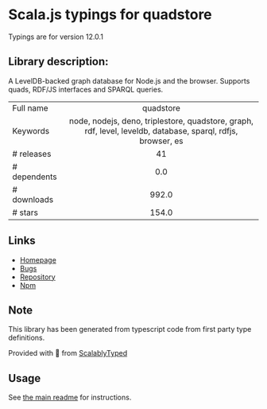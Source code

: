 
# Scala.js typings for quadstore

Typings are for version 12.0.1

## Library description:
A LevelDB-backed graph database for Node.js and the browser. Supports quads, RDF/JS interfaces and SPARQL queries.

|                    |                 |
| ------------------ | :-------------: |
| Full name          | quadstore |
| Keywords           | node, nodejs, deno, triplestore, quadstore, graph, rdf, level, leveldb, database, sparql, rdfjs, browser, es |
| # releases         | 41 |
| # dependents       | 0.0 |
| # downloads        | 992.0 |
| # stars            | 154.0 |

## Links
- [Homepage](https://github.com/belayeng/quadstore)
- [Bugs](https://github.com/belayeng/quadstore/issues)
- [Repository](https://github.com/belayeng/quadstore)
- [Npm](https://www.npmjs.com/package/quadstore)
    


## Note
This library has been generated from typescript code from first party type definitions.

Provided with :purple_heart: from [ScalablyTyped](https://github.com/oyvindberg/ScalablyTyped)

## Usage
See [the main readme](../../readme.md) for instructions.


